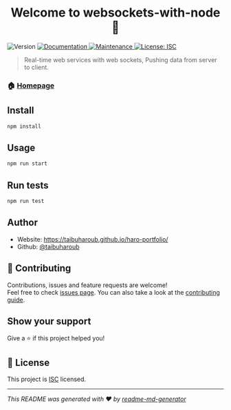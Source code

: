 <h1 align="center">Welcome to websockets-with-node 👋</h1>
<p>
  <img alt="Version" src="https://img.shields.io/badge/version-1.0.0-blue.svg?cacheSeconds=2592000" />
  <a href="https://github.com/taibuharoub/websockets-with-node#readme" target="_blank">
    <img alt="Documentation" src="https://img.shields.io/badge/documentation-yes-brightgreen.svg" />
  </a>
  <a href="https://github.com/taibuharoub/websockets-with-node/graphs/commit-activity" target="_blank">
    <img alt="Maintenance" src="https://img.shields.io/badge/Maintained%3F-yes-green.svg" />
  </a>
  <a href="https://github.com/taibuharoub/websockets-with-node/blob/master/LICENSE" target="_blank">
    <img alt="License: ISC" src="https://img.shields.io/github/license/taibuharoub/websockets-with-node" />
  </a>
</p>

> Real-time web services with web sockets, Pushing data from server to client.

### 🏠 [Homepage](https://github.com/taibuharoub/websockets-with-node#readme)

## Install

```sh
npm install
```

## Usage

```sh
npm run start
```

## Run tests

```sh
npm run test
```

## Author

* Website: https://taibuharoub.github.io/haro-portfolio/
* Github: [@taibuharoub](https://github.com/taibuharoub)

## 🤝 Contributing

Contributions, issues and feature requests are welcome!<br />Feel free to check [issues page](https://github.com/taibuharoub/websockets-with-node/issues). You can also take a look at the [contributing guide](https://github.com/taibuharoub/websockets-with-node/blob/master/CONTRIBUTING.md).

## Show your support

Give a ⭐️ if this project helped you!

## 📝 License

This project is [ISC](https://github.com/taibuharoub/websockets-with-node/blob/master/LICENSE) licensed.

***
_This README was generated with ❤️ by [readme-md-generator](https://github.com/kefranabg/readme-md-generator)_